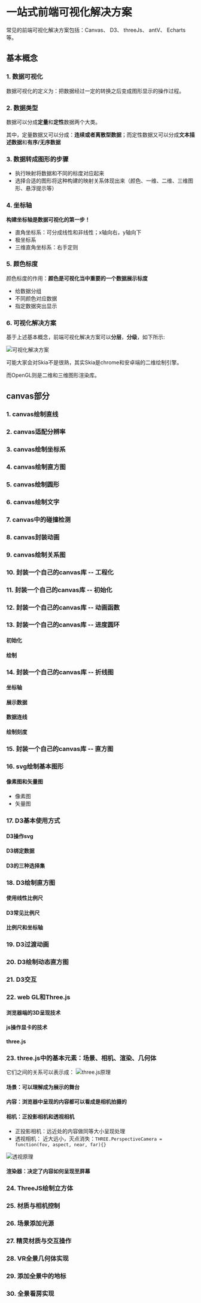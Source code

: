 # 一站式前端可视化解决方案
常见的前端可视化解决方案包括：Canvas、 D3、 threeJs、 antV、 Echarts等。

## 基本概念
### 1. 数据可视化
数据可视化的定义为：把数据经过一定的转换之后变成图形显示的操作过程。

### 2. 数据类型
数据可以分成**定量**和**定性**数据两个大类。

其中，定量数据又可以分成：**连续或者离散型数据**；而定性数据又可以分成**文本描述数据**和**有序/无序数据**

### 3. 数据转成图形的步骤
- 执行映射将数据和不同的标度对应起来
- 选择合适的图形将这种构建的映射关系体现出来（颜色、一维、二维、三维图形、悬浮提示等）

### 4. 坐标轴
**构建坐标轴是数据可视化的第一步！**
- 直角坐标系：可分成线性和非线性；x轴向右，y轴向下
- 极坐标系
- 三维直角坐标系：右手定则

### 5. 颜色标度
颜色标度的作用：**颜色是可视化当中重要的一个数据展示标度**
- 给数据分组
- 不同颜色对应数据
- 指定数据突出显示

### 6. 可视化解决方案
基于上述基本概念，前端可视化解决方案可以**分层**，**分级**，如下所示:

![可视化解决方案](./前端可视化解决方案.png)

可能大家会对Skia不是很熟，其实Skia是chrome和安卓端的二维绘制引擎。

而OpenGL则是二维和三维图形渲染库。

## canvas部分

### 1. canvas绘制直线

### 2. canvas适配分辨率

### 3. canvas绘制坐标系

### 4. canvas绘制直方图

### 5. canvas绘制圆形

### 6. canvas绘制文字

### 7. canvas中的碰撞检测

### 8. canvas封装动画

### 9. canvas绘制关系图

### 10. 封装一个自己的canvas库 -- 工程化

### 11. 封装一个自己的canvas库 -- 初始化

### 12. 封装一个自己的canvas库 -- 动画函数

### 13. 封装一个自己的canvas库 -- 进度圆环
#### 初始化
#### 绘制

### 14. 封装一个自己的canvas库 -- 折线图
#### 坐标轴
#### 展示数据
#### 数据连线
#### 绘制刻度

### 15. 封装一个自己的canvas库 -- 直方图

### 16. svg绘制基本图形
#### 像素图和矢量图
- 像素图
- 矢量图

### 17. D3基本使用方式
#### D3操作svg
#### D3绑定数据
#### D3的三种选择集

### 18. D3绘制直方图
#### 使用线性比例尺
#### D3常见比例尺
#### 比例尺和坐标轴

### 19. D3过渡动画

### 20. D3绘制动态直方图

### 21. D3交互

### 22. web GL和Three.js
#### 浏览器端的3D呈现技术
#### js操作显卡的技术
#### three.js

### 23. three.js中的基本元素：场景、相机、渲染、几何体
它们之间的关系可以表示成：
![three.js原理](./three.js基本逻辑.png)

#### 场景：可以理解成为展示的舞台

#### 内容：浏览器中呈现的内容都可以看成是相机拍摄的

#### 相机：正投影相机和透视相机
- 正投影相机：远近处的内容做同等大小呈现处理
- 透视相机： 近大远小，灭点消失：`THREE.PerspectiveCamera = function(fov, aspect, near, far){}`

![透视原理](./透视原理.png)

#### 渲染器：决定了内容如何呈现至屏幕

### 24. ThreeJS绘制立方体

### 25. 材质与相机控制

### 26. 场景添加光源

### 27. 精灵材质与交互操作

### 28. VR全景几何体实现

### 29. 添加全景中的地标

### 30. 全景看房实现